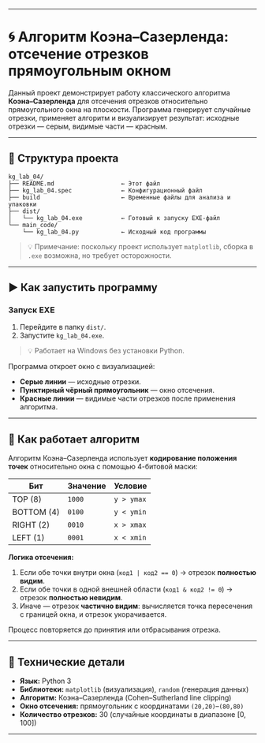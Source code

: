 
---

# 🌀 Алгоритм Коэна–Сазерленда: отсечение отрезков прямоугольным окном

Данный проект демонстрирует работу классического алгоритма **Коэна–Сазерленда** для отсечения отрезков относительно прямоугольного окна на плоскости. Программа генерирует случайные отрезки, применяет алгоритм и визуализирует результат: исходные отрезки — серым, видимые части — красным.

---

## 📁 Структура проекта

```
kg_lab_04/
├── README.md                   ← Этот файл
├── kg_lab_04.spec              ← Конфигурационный файл
├── build                       ← Временные файлы для анализа и упаковки
├── dist/                       
│   └── kg_lab_04.exe           ← Готовый к запуску EXE-файл
└── main_code/                  
    └── kg_lab_04.py            ← Исходный код программы
```

> 💡 Примечание: поскольку проект использует `matplotlib`, сборка в `.exe` возможна, но требует осторожности.

---

## ▶️ Как запустить программу

### Запуск EXE 
1. Перейдите в папку `dist/`.
2. Запустите `kg_lab_04.exe`.

> 💡 Работает на Windows без установки Python.

Программа откроет окно с визуализацией:
- **Серые линии** — исходные отрезки.
- **Пунктирный чёрный прямоугольник** — окно отсечения.
- **Красные линии** — видимые части отрезков после применения алгоритма.

---

## 🧠 Как работает алгоритм

Алгоритм Коэна–Сазерленда использует **кодирование положения точек** относительно окна с помощью 4-битовой маски:

| Бит | Значение | Условие |
|-----|--------|--------|
| TOP (8)    | `1000` | `y > ymax` |
| BOTTOM (4) | `0100` | `y < ymin` |
| RIGHT (2)  | `0010` | `x > xmax` |
| LEFT (1)   | `0001` | `x < xmin` |

**Логика отсечения:**
1. Если обе точки внутри окна (`код1 | код2 == 0`) → отрезок **полностью видим**.
2. Если обе точки в одной внешней области (`код1 & код2 != 0`) → отрезок **полностью невидим**.
3. Иначе — отрезок **частично видим**: вычисляется точка пересечения с границей окна, и отрезок укорачивается.

Процесс повторяется до принятия или отбрасывания отрезка.

---

## 📌 Технические детали

- **Язык:** Python 3
- **Библиотеки:** `matplotlib` (визуализация), `random` (генерация данных)
- **Алгоритм:** Коэна–Сазерленда (Cohen–Sutherland line clipping)
- **Окно отсечения:** прямоугольник с координатами `(20,20)`–`(80,80)`
- **Количество отрезков:** 30 (случайные координаты в диапазоне [0, 100])

---
